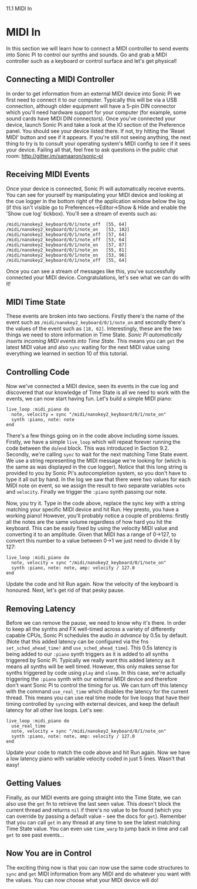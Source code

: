 11.1 MIDI In

# MIDI In

In this section we will learn how to connect a MIDI controller to send
events into Sonic Pi to control our synths and sounds. Go and grab a
MIDI controller such as a keyboard or control surface and let's get
physical!


## Connecting a MIDI Controller

In order to get information from an external MIDI device into Sonic Pi
we first need to connect it to our computer. Typically this will be via
a USB connection, although older equipment will have a 5-pin DIN
connector which you'll need hardware support for your computer (for
example, some sound cards have MIDI DIN connectors). Once you've
connected your device, launch Sonic Pi and take a look at the IO section
of the Preference panel. You should see your device listed there. If
not, try hitting the 'Reset MIDI' button and see if it appears. If
you're still not seeing anything, the next thing to try is to consult
your operating system's MIDI config to see if it sees your
device. Failing all that, feel free to ask questions in the public chat
room: http://gitter.im/samaaron/sonic-pi

## Receiving MIDI Events

Once your device is connected, Sonic Pi will automatically receive
events. You can see for yourself by manipulating your MIDI device and
looking at the cue logger in the bottom right of the application window
below the log (if this isn't visible go to Preferences->Editor->Show &
Hide and enable the 'Show cue log' tickbox). You'll see a stream of
events such as:

```
/midi/nanokey2_keyboard/0/1/note_off  [55, 64]
/midi/nanokey2_keyboard/0/1/note_on   [53, 102]
/midi/nanokey2_keyboard/0/1/note_off  [57, 64]
/midi/nanokey2_keyboard/0/1/note_off  [53, 64]
/midi/nanokey2_keyboard/0/1/note_on   [57, 87]
/midi/nanokey2_keyboard/0/1/note_on   [55, 81]
/midi/nanokey2_keyboard/0/1/note_on   [53, 96]
/midi/nanokey2_keyboard/0/1/note_off  [55, 64]
 ```
 
Once you can see a stream of messages like this, you've successfully
connected your MIDI device. Congratulations, let's see what we can do
with it!
 
## MIDI Time State
 
These events are broken into two sections. Firstly there's the name of
the event such as `/midi/nanokey2_keyboard/0/1/note_on` and secondly
there's the values of the event such as `[18, 62]`. Interestingly, these
are the two things we need to store information in Time State. *Sonic Pi
automatically inserts incoming MIDI events into Time State*. This means
you can `get` the latest MIDI value and also `sync` waiting for the next
MIDI value using everything we learned in section 10 of this tutorial.

## Controlling Code 

Now we've connected a MIDI device, seen its events in the cue log and
discovered that our knowledge of Time State is all we need to work with
the events, we can now start having fun. Let's build a simple MIDI
piano:

```
live_loop :midi_piano do
  note, velocity = sync "/midi/nanokey2_keyboard/0/1/note_on"
  synth :piano, note: note
end
```

There's a few things going on in the code above including some
issues. Firstly, we have a simple `live_loop` which will repeat forever
running the code between the `do`/`end` block. This was introduced in
Section 9.2. Secondly, we're calling `sync` to wait for the next
matching Time State event. We use a string representing the MIDI message
we're looking for (which is the same as was displayed in the cue
logger). Notice that this long string is provided to you by Sonic Pi's
autocompletion system, so you don't have to type it all out by hand. In
the log we saw that there were two values for each MIDI note on event,
so we assign the result to two separate variables `note` and
`velocity`. Finally we trigger the `:piano` synth passing our note. 

Now, you try it. Type in the code above, replace the sync key with a
string matching your specific MIDI device and hit Run. Hey presto, you
have a working piano! However, you'll probably notice a couple of
problems: firstly all the notes are the same volume regardless of how
hard you hit the keyboard. This can be easily fixed by using the
velocity MIDI value and converting it to an amplitude. Given that MIDI
has a range of 0->127, to convert this number to a value between 0->1 we
just need to divide it by 127:

```
live_loop :midi_piano do
  note, velocity = sync "/midi/nanokey2_keyboard/0/1/note_on"
  synth :piano, note: note, amp: velocity / 127.0
end
```

Update the code and hit Run again. Now the velocity of the keyboard is
honoured. Next, let's get rid of that pesky pause.

## Removing Latency

Before we can remove the pause, we need to know why it's there. In order
to keep all the synths and FX well-timed across a variety of differently
capable CPUs, Sonic Pi schedules the audio *in advance* by 0.5s by
default. (Note that this added latency can be configured via the fns
`set_sched_ahead_time!` and `use_sched_ahead_time`). This 0.5s latency
is being added to our `:piano` synth triggers as it is added to all
synths triggered by Sonic Pi. Typically we really want this added
latency as it means all synths will be well timed. However, this only
makes sense for synths triggered by code using `play` and `sleep`. In
this case, we're actually triggering the `:piano` synth with our
external MIDI device and therefore don't want Sonic Pi to control the
timing for us. We can turn off this latency with the command
`use_real_time` which disables the latency for the current thread. This
means you can use real time mode for live loops that have their timing
controlled by `sync`ing with external devices, and keep the default
latency for all other live loops. Let's see:

```
live_loop :midi_piano do
  use_real_time
  note, velocity = sync "/midi/nanokey2_keyboard/0/1/note_on"
  synth :piano, note: note, amp: velocity / 127.0
end
```

Update your code to match the code above and hit Run again. Now we have
a low latency piano with variable velocity coded in just 5 lines. Wasn't
that easy! 

## Getting Values

Finally, as our MIDI events are going straight into the Time State, we
can also use the `get` fn to retrieve  the last seen value. This doesn't
block the current thread and returns `nil` if there's no value to be
found (which you can override by passing a default value - see the docs
for `get`). Remember that you can call `get` in any thread at any time
to see the latest matching Time State value. You can even use
`time_warp` to jump back in time and call `get` to see past events...


## Now You are in Control

The exciting thing now is that you can now use the same code structures
to `sync` and `get` MIDI information from any MIDI and do whatever you
want with the values. You can now choose what your MIDI device will do!



